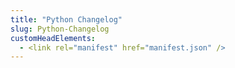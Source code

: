 ```yaml
---
title: "Python Changelog"
slug: Python-Changelog
customHeadElements:
  - <link rel="manifest" href="manifest.json" />
---
```



